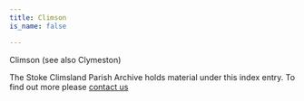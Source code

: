 ```yaml
---
title: Climson
is_name: false

---
```


Climson (see also Clymeston)


The Stoke Climsland Parish Archive holds material under this index entry. To find out more please [contact us](/contact/)
